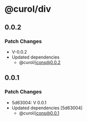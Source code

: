 # @curol/div

## 0.0.2

### Patch Changes

- V-0.0.2
- Updated dependencies
  - @curol/icons@0.0.2

## 0.0.1

### Patch Changes

- 5d63004: V 0.0.1
- Updated dependencies [5d63004]
  - @curol/icons@0.0.1
